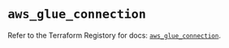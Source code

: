 # `aws_glue_connection`

Refer to the Terraform Registory for docs: [`aws_glue_connection`](https://registry.terraform.io/providers/hashicorp/aws/5.6.2/docs/resources/glue_connection).
